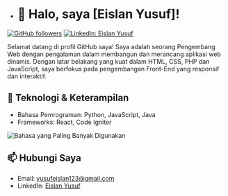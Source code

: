 - # 👋 Halo, saya [Eislan Yusuf]!

[![GitHub followers](https://img.shields.io/github/followers/ysfeislan07?label=Follow&style=social)](https://github.com/ysfeislan07)
[![Linkedin: Eislan Yusuf](https://img.shields.io/badge/-Follow-blue?style=flat-square&logo=Linkedin&logoColor=white&link=https://www.linkedin.com/in/eislan-yusuf/)](https://www.linkedin.com/in/eislan-yusuf/)

Selamat datang di profil GitHub saya! Saya adalah seorang Pengembang Web dengan pengalaman dalam membangun dan merancang aplikasi web dinamis. Dengan latar belakang yang kuat dalam HTML, CSS, PHP dan JavaScript, saya berfokus pada pengembangan Front-End yang responsif dan interaktif.

## 🔧 Teknologi & Keterampilan
- Bahasa Pemrograman: Python, JavaScript, Java
- Frameworks: React, Code Igniter
  
![Bahasa yang Paling Banyak Digunakan](https://github-readme-stats.vercel.app/api/top-langs/?username=ysfeislan07&layout=compact&theme=radical)

## 📫 Hubungi Saya
- Email: [yusufeislan123@gmail.com](mailto:yusufeislan123@gmail.com)
- LinkedIn: [Eislan Yusuf](https://www.linkedin.com/in/eislan-yusuf/)

<!---
ysfeislan07/ysfeislan07 is a ✨ special ✨ repository because its `README.md` (this file) appears on your GitHub profile.
You can click the Preview link to take a look at your changes.
--->
